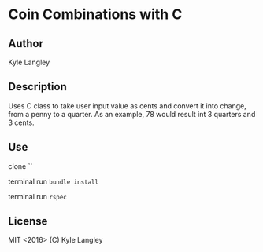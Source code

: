 # Coin Combinations with C

## Author
Kyle Langley

## Description
Uses C class to take user input value as cents and convert it into change, from a penny to a quarter. As an example, 78 would result int 3 quarters and 3 cents.

## Use

clone ``

terminal run `bundle install`

terminal run `rspec`

## License

MIT <2016> (C) Kyle Langley
